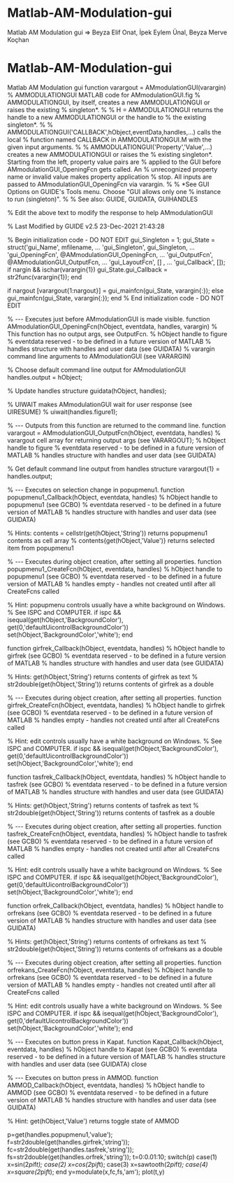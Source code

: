# Matlab-AM-Modulation-gui
Matlab AM Modulation gui => Beyza Elif Onat, İpek Eylem Ünal, Beyza Merve Koçhan
# Matlab-AM-Modulation-gui
Matlab AM Modulation gui
function varargout = AMmodulationGUI(varargin)
% AMMODULATIONGUI MATLAB code for AMmodulationGUI.fig
%      AMMODULATIONGUI, by itself, creates a new AMMODULATIONGUI or raises the existing
%      singleton*.
%
%      H = AMMODULATIONGUI returns the handle to a new AMMODULATIONGUI or the handle to
%      the existing singleton*.
%
%      AMMODULATIONGUI('CALLBACK',hObject,eventData,handles,...) calls the local
%      function named CALLBACK in AMMODULATIONGUI.M with the given input arguments.
%
%      AMMODULATIONGUI('Property','Value',...) creates a new AMMODULATIONGUI or raises the
%      existing singleton*.  Starting from the left, property value pairs are
%      applied to the GUI before AMmodulationGUI_OpeningFcn gets called.  An
%      unrecognized property name or invalid value makes property application
%      stop.  All inputs are passed to AMmodulationGUI_OpeningFcn via varargin.
%
%      *See GUI Options on GUIDE's Tools menu.  Choose "GUI allows only one
%      instance to run (singleton)".
%
% See also: GUIDE, GUIDATA, GUIHANDLES

% Edit the above text to modify the response to help AMmodulationGUI

% Last Modified by GUIDE v2.5 23-Dec-2021 21:43:28

% Begin initialization code - DO NOT EDIT
gui_Singleton = 1;
gui_State = struct('gui_Name',       mfilename, ...
                   'gui_Singleton',  gui_Singleton, ...
                   'gui_OpeningFcn', @AMmodulationGUI_OpeningFcn, ...
                   'gui_OutputFcn',  @AMmodulationGUI_OutputFcn, ...
                   'gui_LayoutFcn',  [] , ...
                   'gui_Callback',   []);
if nargin && ischar(varargin{1})
    gui_State.gui_Callback = str2func(varargin{1});
end

if nargout
    [varargout{1:nargout}] = gui_mainfcn(gui_State, varargin{:});
else
    gui_mainfcn(gui_State, varargin{:});
end
% End initialization code - DO NOT EDIT


% --- Executes just before AMmodulationGUI is made visible.
function AMmodulationGUI_OpeningFcn(hObject, eventdata, handles, varargin)
% This function has no output args, see OutputFcn.
% hObject    handle to figure
% eventdata  reserved - to be defined in a future version of MATLAB
% handles    structure with handles and user data (see GUIDATA)
% varargin   command line arguments to AMmodulationGUI (see VARARGIN)

% Choose default command line output for AMmodulationGUI
handles.output = hObject;

% Update handles structure
guidata(hObject, handles);

% UIWAIT makes AMmodulationGUI wait for user response (see UIRESUME)
% uiwait(handles.figure1);


% --- Outputs from this function are returned to the command line.
function varargout = AMmodulationGUI_OutputFcn(hObject, eventdata, handles) 
% varargout  cell array for returning output args (see VARARGOUT);
% hObject    handle to figure
% eventdata  reserved - to be defined in a future version of MATLAB
% handles    structure with handles and user data (see GUIDATA)

% Get default command line output from handles structure
varargout{1} = handles.output;


% --- Executes on selection change in popupmenu1.
function popupmenu1_Callback(hObject, eventdata, handles)
% hObject    handle to popupmenu1 (see GCBO)
% eventdata  reserved - to be defined in a future version of MATLAB
% handles    structure with handles and user data (see GUIDATA)

% Hints: contents = cellstr(get(hObject,'String')) returns popupmenu1 contents as cell array
%        contents{get(hObject,'Value')} returns selected item from popupmenu1


% --- Executes during object creation, after setting all properties.
function popupmenu1_CreateFcn(hObject, eventdata, handles)
% hObject    handle to popupmenu1 (see GCBO)
% eventdata  reserved - to be defined in a future version of MATLAB
% handles    empty - handles not created until after all CreateFcns called

% Hint: popupmenu controls usually have a white background on Windows.
%       See ISPC and COMPUTER.
if ispc && isequal(get(hObject,'BackgroundColor'), get(0,'defaultUicontrolBackgroundColor'))
    set(hObject,'BackgroundColor','white');
end



function girfrek_Callback(hObject, eventdata, handles)
% hObject    handle to girfrek (see GCBO)
% eventdata  reserved - to be defined in a future version of MATLAB
% handles    structure with handles and user data (see GUIDATA)

% Hints: get(hObject,'String') returns contents of girfrek as text
%        str2double(get(hObject,'String')) returns contents of girfrek as a double


% --- Executes during object creation, after setting all properties.
function girfrek_CreateFcn(hObject, eventdata, handles)
% hObject    handle to girfrek (see GCBO)
% eventdata  reserved - to be defined in a future version of MATLAB
% handles    empty - handles not created until after all CreateFcns called

% Hint: edit controls usually have a white background on Windows.
%       See ISPC and COMPUTER.
if ispc && isequal(get(hObject,'BackgroundColor'), get(0,'defaultUicontrolBackgroundColor'))
    set(hObject,'BackgroundColor','white');
end



function tasfrek_Callback(hObject, eventdata, handles)
% hObject    handle to tasfrek (see GCBO)
% eventdata  reserved - to be defined in a future version of MATLAB
% handles    structure with handles and user data (see GUIDATA)

% Hints: get(hObject,'String') returns contents of tasfrek as text
%        str2double(get(hObject,'String')) returns contents of tasfrek as a double


% --- Executes during object creation, after setting all properties.
function tasfrek_CreateFcn(hObject, eventdata, handles)
% hObject    handle to tasfrek (see GCBO)
% eventdata  reserved - to be defined in a future version of MATLAB
% handles    empty - handles not created until after all CreateFcns called

% Hint: edit controls usually have a white background on Windows.
%       See ISPC and COMPUTER.
if ispc && isequal(get(hObject,'BackgroundColor'), get(0,'defaultUicontrolBackgroundColor'))
    set(hObject,'BackgroundColor','white');
end



function orfrek_Callback(hObject, eventdata, handles)
% hObject    handle to orfrekans (see GCBO)
% eventdata  reserved - to be defined in a future version of MATLAB
% handles    structure with handles and user data (see GUIDATA)

% Hints: get(hObject,'String') returns contents of orfrekans as text
%        str2double(get(hObject,'String')) returns contents of orfrekans as a double


% --- Executes during object creation, after setting all properties.
function orfrekans_CreateFcn(hObject, eventdata, handles)
% hObject    handle to orfrekans (see GCBO)
% eventdata  reserved - to be defined in a future version of MATLAB
% handles    empty - handles not created until after all CreateFcns called

% Hint: edit controls usually have a white background on Windows.
%       See ISPC and COMPUTER.
if ispc && isequal(get(hObject,'BackgroundColor'), get(0,'defaultUicontrolBackgroundColor'))
    set(hObject,'BackgroundColor','white');
end


% --- Executes on button press in Kapat.
function Kapat_Callback(hObject, eventdata, handles)
% hObject    handle to Kapat (see GCBO)
% eventdata  reserved - to be defined in a future version of MATLAB
% handles    structure with handles and user data (see GUIDATA)
close


% --- Executes on button press in AMMOD.
function AMMOD_Callback(hObject, eventdata, handles)
% hObject    handle to AMMOD (see GCBO)
% eventdata  reserved - to be defined in a future version of MATLAB
% handles    structure with handles and user data (see GUIDATA)

% Hint: get(hObject,'Value') returns toggle state of AMMOD

p=get(handles.popupmenu1,'value');
f=str2double(get(handles.girfrek,'string'));
fc=str2double(get(handles.tasfrek,'string'));
fs=str2double(get(handles.orfrek,'string'));
t=0:0.01:10;
switch(p)
    case(1)
        x=sin(2*pi*f*t);
    case(2)
        x=cos(2*pi*f*t);
    case(3)
        x=sawtooth(2*pi*f*t);
    case(4)
        x=square(2*pi*f*t);
end
y=modulate(x,fc,fs,'am');
plot(t,y)
